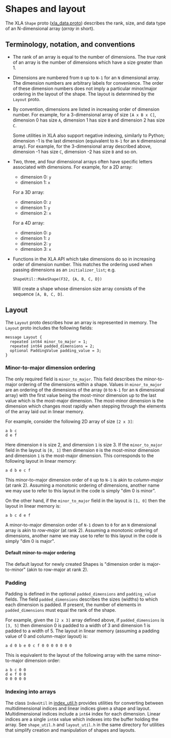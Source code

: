 # Shapes and layout

The XLA `Shape` proto
([xla_data.proto](https://github.com/openxla/xla/tree/main/xla/xla_data.proto))
describes the rank, size, and data type of an N-dimensional array (*array* in
short).

## Terminology, notation, and conventions

* The rank of an array is equal to the number of dimensions. The *true rank*
  of an array is the number of dimensions which have a size greater than 1.

* Dimensions are numbered from `0` up to `N-1` for an `N` dimensional array.
  The dimension numbers are arbitrary labels for convenience. The order of
  these dimension numbers does not imply a particular minor/major ordering in
  the layout of the shape. The layout is determined by the `Layout` proto.

* By convention, dimensions are listed in increasing order of dimension
  number. For example, for a 3-dimensional array of size `[A x B x C]`,
  dimension 0 has size `A`, dimension 1 has size `B` and dimension 2 has size
  `C`.

  Some utilities in XLA also support negative indexing, similarly to Python;
  dimension -1 is the last dimension (equivalent to `N-1` for an `N`
  dimensional array). For example, for the 3-dimensional array described
  above, dimension -1 has size `C`, dimension -2 has size `B` and so on.

* Two, three, and four dimensional arrays often have specific letters
  associated with dimensions. For example, for a 2D array:

  * dimension 0: `y`
  * dimension 1: `x`

  For a 3D array:

  * dimension 0: `z`
  * dimension 1: `y`
  * dimension 2: `x`

  For a 4D array:

  * dimension 0: `p`
  * dimension 1: `z`
  * dimension 2: `y`
  * dimension 3: `x`

* Functions in the XLA API which take dimensions do so in increasing order of
  dimension number. This matches the ordering used when passing dimensions as
  an `initializer_list`; e.g.

  `ShapeUtil::MakeShape(F32, {A, B, C, D})`

  Will create a shape whose dimension size array consists of the sequence
  `[A, B, C, D]`.

## Layout

The `Layout` proto describes how an array is represented in memory. The `Layout`
proto includes the following fields:

```
message Layout {
  repeated int64 minor_to_major = 1;
  repeated int64 padded_dimensions = 2;
  optional PaddingValue padding_value = 3;
}
```

### Minor-to-major dimension ordering

The only required field is `minor_to_major`. This field describes the
minor-to-major ordering of the dimensions within a shape. Values in
`minor_to_major` are an ordering of the dimensions of the array (`0` to `N-1`
for an `N` dimensional array) with the first value being the most-minor
dimension up to the last value which is the most-major dimension. The most-minor
dimension is the dimension which changes most rapidly when stepping through the
elements of the array laid out in linear memory.

For example, consider the following 2D array of size `[2 x 3]`:

```
a b c
d e f
```

Here dimension `0` is size 2, and dimension `1` is size 3. If the
`minor_to_major` field in the layout is `[0, 1]` then dimension `0` is the
most-minor dimension and dimension `1` is the most-major dimension. This
corresponds to the following layout in linear memory:

```
a d b e c f
```

This minor-to-major dimension order of `0` up to `N-1` is akin to *column-major*
(at rank 2). Assuming a monotonic ordering of dimensions, another name we may
use to refer to this layout in the code is simply "dim 0 is minor".

On the other hand, if the `minor_to_major` field in the layout is `[1, 0]` then
the layout in linear memory is:

```
a b c d e f
```

A minor-to-major dimension order of `N-1` down to `0` for an `N` dimensional
array is akin to *row-major* (at rank 2). Assuming a monotonic ordering of
dimensions, another name we may use to refer to this layout in the code is
simply "dim 0 is major".

#### Default minor-to-major ordering

The default layout for newly created Shapes is "dimension order is
major-to-minor" (akin to row-major at rank 2).

### Padding

Padding is defined in the optional `padded_dimensions` and `padding_value`
fields. The field `padded_dimensions` describes the sizes (widths) to which each
dimension is padded. If present, the number of elements in `padded_dimensions`
must equal the rank of the shape.

For example, given the `[2 x 3]` array defined above, if `padded_dimensions` is
`[3, 5]` then dimension 0 is padded to a width of 3 and dimension 1 is padded to
a width of 5. The layout in linear memory (assuming a padding value of 0 and
column-major layout) is:

```
a d 0 b e 0 c f 0 0 0 0 0 0 0
```

This is equivalent to the layout of the following array with the same
minor-to-major dimension order:

```
a b c 0 0
d e f 0 0
0 0 0 0 0
```

### Indexing into arrays

The class `IndexUtil` in
[index_util.h](https://github.com/openxla/xla/tree/main/xla/index_util.h)
provides utilities for converting between multidimensional indices and linear
indices given a shape and layout. Multidimensional indices include a `int64`
index for each dimension. Linear indices are a single `int64` value which
indexes into the buffer holding the array. See `shape_util.h` and
`layout_util.h` in the same directory for utilities that simplify creation and
manipulation of shapes and layouts.
